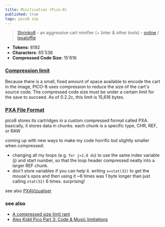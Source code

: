 ```yaml
---
title: Minification (Pico-8)
published: true
tags: pico8 zip
---
```

> [Shrinko8](https://github.com/thisismypassport/shrinko8?tab=readme-ov-file#shrinko8) - an aggressive cart minifier (+ linter & other tools) - [online](https://thisismypassport.github.io/shrinko8/) / [lexaloffle](https://www.lexaloffle.com/bbs/?tid=48591&utm_source=chatgpt.com)

- **Tokens**: 8192
- **Characters**: 65'536
- **Compressed Code Size**: 15'616 

### [Compression limit](http://pico8wiki.com/index.php?title=Save#The_.p8.png_format,_and_the_compressed_code_size_limit)
Because there is a small, fixed amount of space available to encode the cart in the image, PICO-8 uses compression to reduce the size of the cart's source code. The compressed code size must be under a certain limit for the save to succeed. As of 0.2.2c, this limit is 15,616 bytes. 

### [PXA File Format](https://pancelor.bearblog.dev/adventures-in-pico-8-compression-mine1k/)
pico8 stores its cartridges in a custom compressed format called PXA. basically, it stores data in chunks. each chunk is a specific type, CHR, REF, or RAW

coming up with new ways to make my code horrific but slightly smaller when compressed:
- changing all my loops (e.g. `for j=1,8 do`) to use the same index variable (j) and start number, so that the loop header compressed neatly into a larger REF chunk. 
- don't store variables if you can help it. writing `x=stat(32)` to get the mouse's xpos and then using it ~6 times was 1 byte longer than just calling `stat(32)` 6 times. surprising!

see also [PXAVizualiser](https://carlc27843.itch.io/pico-8-source-compression-visualizer)

### see also
- [A compressed size limit rant](https://www.lexaloffle.com/bbs/?tid=3205)
- [Alex Kidd Pico Part 3: Code & Music limitations](https://www.domariusgames.com/devblog/akid3_code_music.html)
